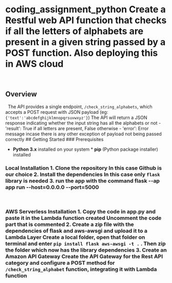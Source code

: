 # coding_assignment_python Create a Restful web API function that checks if all the letters of alphabets are present in a given string passed by a POST function. Also deploying this in AWS cloud
 
## Overview
 
The API provides a single endpoint, `/check_string_alphabets`, which accepts a POST request with JSON payload (eg: `{'text':'abcdefghijklmnopqrsuvwxyz'}`) The API will return a JSON response indicating whether the input string has all the alphabets or not - 'result': True if all letters are present, False otherwise - 'error': Error message incase there is any other exception of payload not being passed correctly ## Getting Started ### Prerequisites
 
* **Python 3.x** installed on your system * **pip** (Python package installer) installed
 
### Local Installation 1. **Clone the repository** In this case Github is our choice 2. **Install the dependencies** In this case only `flask` library is needed 3. **run the app** with the command flask --ap app run --host=0.0.0.0 --port=5000
 
 
### AWS Serverless Installation 1. **Copy the code in app.py and paste it in the Lambda function created** Uncomment the code part that is commented 2. **Create a zip file with the dependencies of flask and aws-awsgi and upload it to a Lambda Layer** Create a local folder, open that folder on terminal and enter `pip install flask aws-awsgi -t .` . Then zip the folder which now has the library dependencies 3. **Create an Amazon API Gateway** Create the API Gateway for the Rest API category and configure a POST method for `/check_string_alphabet` function, integrating it with Lambda function
